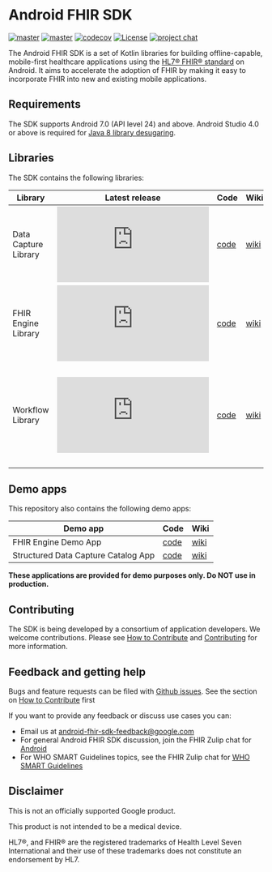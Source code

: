 # Android FHIR SDK

[![master](https://github.com/google/android-fhir/actions/workflows/build.yml/badge.svg?branch=master)](https://github.com/google/android-fhir/actions/workflows/build.yml) [![master](https://github.com/google/android-fhir/actions/workflows/device-tests.yml/badge.svg?branch=master)](https://github.com/google/android-fhir/actions/workflows/device-tests.yml) [![codecov](https://codecov.io/gh/google/android-fhir/branch/master/graph/badge.svg?token=PDSC4WRDTQ)](https://codecov.io/gh/google/android-fhir/branch/master) [![License](https://img.shields.io/badge/License-Apache_2.0-blue.svg)](https://opensource.org/licenses/Apache-2.0) [![project chat](https://img.shields.io/badge/zulip-join_chat-brightgreen.svg)](https://chat.fhir.org/#narrow/stream/276344-android)

The Android FHIR SDK is a set of Kotlin libraries for building offline-capable, mobile-first
healthcare applications using the [HL7® FHIR® standard](https://www.hl7.org/fhir/) on Android. It
aims to accelerate the adoption of FHIR by making it easy to incorporate FHIR into new and existing
mobile applications.

## Requirements

The SDK supports Android 7.0 (API level 24) and above. Android Studio 4.0 or above is required for
[Java 8 library desugaring](https://developer.android.com/studio/preview/features#j8-desugar).

## Libraries

The SDK contains the following libraries:

| Library              | Latest release                                                                                                                                                                                                                    | Code                                                                  | Wiki                                                                                | Summary                                                                             |
| -------------------- | --------------------------------------------------------------------------------------------------------------------------------------------------------------------------------------------------------------------------------- | --------------------------------------------------------------------- | ----------------------------------------------------------------------------------- | ----------------------------------------------------------------------------------- |
| Data Capture Library | [![Google Maven](https://badgen.net/maven/v/metadata-url/dl.google.com/dl/android/maven2/com/google/android/fhir/data-capture/maven-metadata.xml)](https://maven.google.com/web/index.html?#com.google.android.fhir:data-capture) | [code](https://github.com/google/android-fhir/tree/master/datacapture)| [wiki](https://github.com/google/android-fhir/wiki/Structured-Data-Capture-Library) | Collect, validate, and process healthcare data on Android                           |
| FHIR Engine Library  | [![Google Maven](https://badgen.net/maven/v/metadata-url/dl.google.com/dl/android/maven2/com/google/android/fhir/engine/maven-metadata.xml)](https://maven.google.com/web/index.html?#com.google.android.fhir:engine)             | [code](https://github.com/google/android-fhir/tree/master/engine)     | [wiki](https://github.com/google/android-fhir/wiki/FHIR-Engine-Library)             | Store and manage FHIR resources locally on Android and synchronize with FHIR server |
| Workflow Library     | [![Google Maven](https://badgen.net/maven/v/metadata-url/dl.google.com/dl/android/maven2/com/google/android/fhir/workflow/maven-metadata.xml)](https://maven.google.com/web/index.html?#com.google.android.fhir:workflow)         | [code](https://github.com/google/android-fhir/tree/master/workflow)   | [wiki](https://github.com/google/android-fhir/wiki/Workflow-Library)                | Provide decision support and analytics in clinical workflow on Android including implementation of specific FHIR operations ($measure_evaluate and $apply) |

## Demo apps

This repository also contains the following demo apps:

| Demo app                            | Code                                                               | Wiki                                                                                            |
| ----------------------------------- | ------------------------------------------------------------------ | ----------------------------------------------------------------------------------------------- |
| FHIR Engine Demo App                | [code](https://github.com/google/android-fhir/tree/master/demo)    | [wiki](https://github.com/google/android-fhir/wiki/FHIR-Engine-Library#demo-app)                |
| Structured Data Capture Catalog App | [code](https://github.com/google/android-fhir/tree/master/catalog) | [wiki](https://github.com/google/android-fhir/wiki/Structured-Data-Capture-Library#catalog-app) |

**These applications are provided for demo purposes only. Do NOT use in production.**

## Contributing

The SDK is being developed by a consortium of application developers. We welcome contributions.
Please
see [How to Contribute](https://github.com/google/android-fhir/blob/master/Contributing.md)
and [Contributing](https://github.com/google/android-fhir/wiki/Contributing) for more information.

## Feedback and getting help
Bugs and feature requests can be filed with [Github issues](https://github.com/google/android-fhir/issues). See the section on [How to Contribute](https://github.com/google/android-fhir/blob/master/Contributing.md) first

If you want to provide any feedback or discuss use cases you can: 
* Email us at <android-fhir-sdk-feedback@google.com>
* For general Android FHIR SDK discussion, join the FHIR Zulip chat for [Android](https://chat.fhir.org/#narrow/stream/276344-android) 
* For WHO SMART Guidelines topics, see the FHIR Zulip chat for [WHO SMART Guidelines](https://chat.fhir.org/#narrow/stream/310477-who-smart-guidelines)

## Disclaimer

This is not an officially supported Google product.

This product is not intended to be a medical device.

HL7®, and FHIR® are the registered trademarks of Health Level Seven International and their use of
these trademarks does not constitute an endorsement by HL7.
